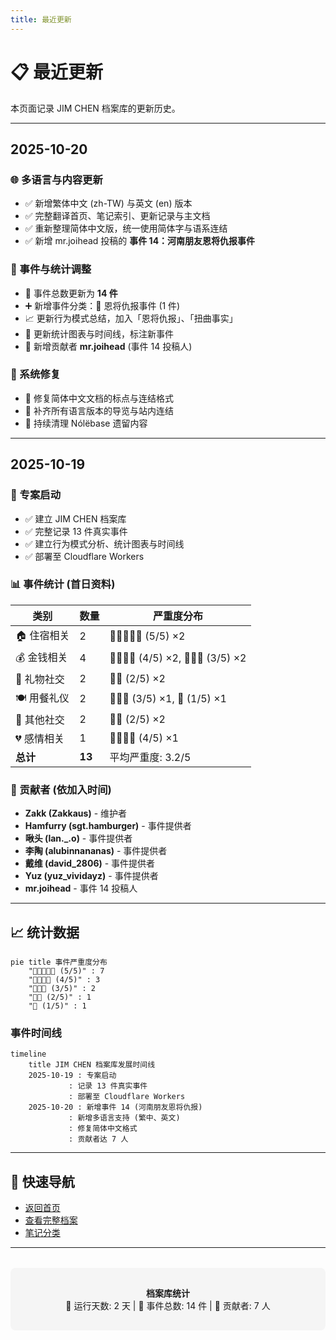 ```yaml
---
title: 最近更新
---
```


# 📋 最近更新

本页面记录 JIM CHEN 档案库的更新历史。

---

## 2025-10-20

### 🌐 多语言与内容更新
- ✅ 新增繁体中文 (zh-TW) 与英文 (en) 版本
- ✅ 完整翻译首页、笔记索引、更新记录与主文档
- ✅ 重新整理简体中文版，统一使用简体字与语系连结
- ✅ 新增 mr.joihead 投稿的 **事件 14：河南朋友恩将仇报事件**

### 🧾 事件与统计调整
- 🔄 事件总数更新为 **14 件**
- ➕ 新增事件分类：🔪 恩将仇报事件 (1 件)
- 📈 更新行为模式总结，加入「恩将仇报」、「扭曲事实」
- 📝 更新统计图表与时间线，标注新事件
- 🙏 新增贡献者 **mr.joihead** (事件 14 投稿人)

### 🔧 系统修复
- 🔁 修复简体中文文档的标点与连结格式
- 🧭 补齐所有语言版本的导览与站内连结
- 🧹 持续清理 Nólëbase 遗留内容

---

## 2025-10-19

### 🎉 专案启动
- ✅ 建立 JIM CHEN 档案库
- ✅ 完整记录 13 件真实事件
- ✅ 建立行为模式分析、统计图表与时间线
- ✅ 部署至 Cloudflare Workers

### 📊 事件统计 (首日资料)
| 类别 | 数量 | 严重度分布 |
|------|------|------------|
| 🏠 住宿相关 | 2 | 🔴🔴🔴🔴🔴 (5/5) ×2 |
| 💰 金钱相关 | 4 | 🔴🔴🔴🔴 (4/5) ×2, 🔴🔴🔴 (3/5) ×2 |
| 🎁 礼物社交 | 2 | 🔴🔴 (2/5) ×2 |
| 🍽️ 用餐礼仪 | 2 | 🔴🔴🔴 (3/5) ×1, 🔴 (1/5) ×1 |
| 📸 其他社交 | 2 | 🔴🔴 (2/5) ×2 |
| 💔 感情相关 | 1 | 🔴🔴🔴🔴 (4/5) ×1 |
| **总计** | **13** | 平均严重度: 3.2/5 |

### 👥 贡献者 (依加入时间)
- **Zakk (Zakkaus)** - 维护者
- **Hamfurry (sgt.hamburger)** - 事件提供者
- **啾头 (lan._.o)** - 事件提供者
- **李陶 (alubinnananas)** - 事件提供者
- **戴维 (david_2806)** - 事件提供者
- **Yuz (yuz_vividayz)** - 事件提供者
- **mr.joihead** - 事件 14 投稿人

---

## 📈 统计数据

```mermaid
pie title 事件严重度分布
    "🔴🔴🔴🔴🔴 (5/5)" : 7
    "🔴🔴🔴🔴 (4/5)" : 3
    "🔴🔴🔴 (3/5)" : 2
    "🔴🔴 (2/5)" : 1
    "🔴 (1/5)" : 1
```

### 事件时间线

```mermaid
timeline
    title JIM CHEN 档案库发展时间线
    2025-10-19 : 专案启动
             : 记录 13 件真实事件
             : 部署至 Cloudflare Workers
    2025-10-20 : 新增事件 14 (河南朋友恩将仇报)
             : 新增多语言支持 (繁中、英文)
             : 修复简体中文格式
             : 贡献者达 7 人
```

---

## 🔗 快速导航

- [返回首页](/zh-TW/)
- [查看完整档案](/zh-TW/笔记/📦%20收集箱/陈俊霖%20JIM%20CHEN)
- [笔记分类](/zh-TW/笔记/)

---

<div style="text-align: center; margin-top: 2rem; padding: 1rem; background: #f5f5f5; border-radius: 8px;">

**档案库统计**  
📅 运行天数: 2 天 | 📝 事件总数: 14 件 | 👥 贡献者: 7 人

</div>
